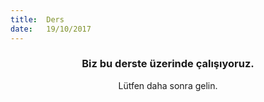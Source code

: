 ```yaml
---
title:  Ders
date:   19/10/2017
---
```


### <center>Biz bu derste üzerinde çalışıyoruz.</center>
<center>Lütfen daha sonra gelin.</center>